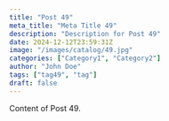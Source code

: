 ```yaml
---
title: "Post 49"
meta_title: "Meta Title 49"
description: "Description for Post 49"
date: 2024-12-12T23:59:31Z
image: "/images/catalog/49.jpg"
categories: ["Category1", "Category2"]
author: "John Doe"
tags: ["tag49", "tag"]
draft: false
---
```


Content of Post 49.
